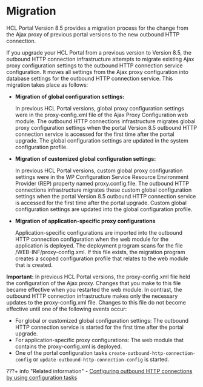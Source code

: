 # Migration

HCL Portal Version 8.5 provides a migration process for the change from the Ajax proxy of previous portal versions to the new outbound HTTP connection.

If you upgrade your HCL Portal from a previous version to Version 8.5, the outbound HTTP connection infrastructure attempts to migrate existing Ajax proxy configuration settings to the outbound HTTP connection service configuration. It moves all settings from the Ajax proxy configuration into database settings for the outbound HTTP connection service. This migration takes place as follows:

-   **Migration of global configuration settings:**

    In previous HCL Portal versions, global proxy configuration settings were in the proxy-config.xml file of the Ajax Proxy Configuration web module. The outbound HTTP connections infrastructure migrates global proxy configuration settings when the portal Version 8.5 outbound HTTP connection service is accessed for the first time after the portal upgrade. The global configuration settings are updated in the system configuration profile.

-   **Migration of customized global configuration settings:**

    In previous HCL Portal versions, custom global proxy configuration settings were in the WP Configuration Service Resource Environment Provider \(REP\) property named proxy.config.file. The outbound HTTP connections infrastructure migrates these custom global configuration settings when the portal Version 8.5 outbound HTTP connection service is accessed for the first time after the portal upgrade. Custom global configuration settings are updated into the global configuration profile.

-   **Migration of application-specific proxy configurations**

    Application-specific configurations are imported into the outbound HTTP connection configuration when the web module for the application is deployed. The deployment program scans for the file /WEB-INF/proxy-config.xml. If this file exists, the migration program creates a scoped configuration profile that relates to the web module that is created.


**Important:** In previous HCL Portal versions, the proxy-config.xml file held the configuration of the Ajax proxy. Changes that you make to this file became effective when you restarted the web module. In contrast, the outbound HTTP connection infrastructure makes only the necessary updates to the proxy-config.xml file. Changes to this file do not become effective until one of the following events occur:

-   For global or customized global configuration settings: The outbound HTTP connection service is started for the first time after the portal upgrade.
-   For application-specific proxy configurations: The web module that contains the proxy-config.xml is deployed.
-   One of the portal configuration tasks `create-outbound-http-connection-config` or `update-outbound-http-connection-config` is started.


???+ info "Related information" 
    - [Configuring outbound HTTP connections by using configuration tasks](../outbound_http_connection/cfg_outbound_http_connections/adm_tools_for_cfg_outbound_http_conn/cfg_outbound_http_using_cfgtsk/index.md)

